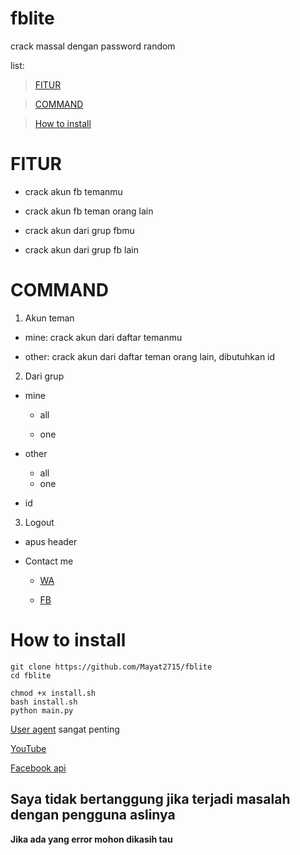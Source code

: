 # fblite
crack massal dengan password random

list:
> [FITUR](#FITUR)

> [COMMAND](#COMMAND)

> [How to install](#How-to-install)

# FITUR
- crack akun fb temanmu

- crack akun fb teman orang lain

- crack akun dari grup fbmu
  
- crack akun dari grup fb lain


# COMMAND
1. Akun teman
  - mine: crack akun dari daftar temanmu
  
  - other: crack akun dari daftar teman orang lain, dibutuhkan id

2. Dari grup
  - mine
  
    - all
    
    - one
  - other
    - all
    - one
  - id

3. Logout
  - apus header
  
  - Contact me
    - [WA](https://wa.me/62895640466851)
    
    - [FB](https://fb.me/mayat.mayat.58555)
    


# How to install
```
git clone https://github.com/Mayat2715/fblite
cd fblite

chmod +x install.sh
bash install.sh
python main.py
```

[User agent](https://google.com/search?q=user+agent+checker) sangat penting

[YouTube](https://youtu.be/merW22uixKo)

[Facebook api](https://developers.facebook.com/docs/graph-api)

## Saya tidak bertanggung jika terjadi masalah dengan pengguna aslinya

**Jika ada yang error mohon dikasih tau**

